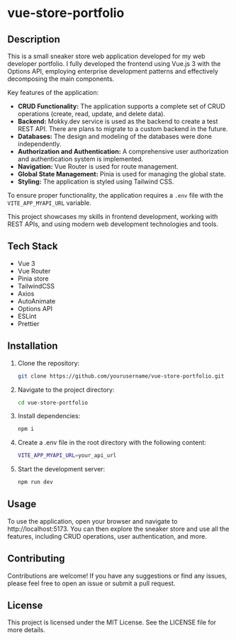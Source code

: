 # vue-store-portfolio

## Description

This is a small sneaker store web application developed for my web developer portfolio. I fully developed the frontend using Vue.js 3 with the Options API, employing enterprise development patterns and effectively decomposing the main components.

Key features of the application:

- **CRUD Functionality:** The application supports a complete set of CRUD operations (create, read, update, and delete data).
- **Backend:** Mokky.dev service is used as the backend to create a test REST API. There are plans to migrate to a custom backend in the future.
- **Databases:** The design and modeling of the databases were done independently.
- **Authorization and Authentication:** A comprehensive user authorization and authentication system is implemented.
- **Navigation:** Vue Router is used for route management.
- **Global State Management:** Pinia is used for managing the global state.
- **Styling:** The application is styled using Tailwind CSS.

To ensure proper functionality, the application requires a `.env` file with the `VITE_APP_MYAPI_URL` variable.

This project showcases my skills in frontend development, working with REST APIs, and using modern web development technologies and tools.

## Tech Stack

- Vue 3
- Vue Router
- Pinia store
- TailwindCSS
- Axios
- AutoAnimate
- Options API
- ESLint
- Prettier

## Installation

1. Clone the repository:

   ```bash
   git clone https://github.com/yourusername/vue-store-portfolio.git
   
2. Navigate to the project directory:
   
   ```bash
   cd vue-store-portfolio
   
4. Install dependencies:
   
   ```bash
   npm i
   
4. Create a .env file in the root directory with the following content:
   ```bash
   VITE_APP_MYAPI_URL=your_api_url

5. Start the development server:
   ```bash
   npm run dev

## Usage

To use the application, open your browser and navigate to http://localhost:5173. You can then explore the sneaker store and use all the features, including CRUD operations, user authentication, and more.

## Contributing

Contributions are welcome! If you have any suggestions or find any issues, please feel free to open an issue or submit a pull request.

## License

This project is licensed under the MIT License. See the LICENSE file for more details.